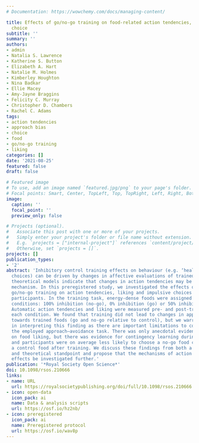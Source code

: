 ```yaml
---
# Documentation: https://wowchemy.com/docs/managing-content/

title: Effects of go/no-go training on food-related action tendencies, liking and
  choice
subtitle: ''
summary: ''
authors:
- admin
- Natalia S. Lawrence
- Katherine S. Button
- Elizabeth A. Hart
- Natalie M. Holmes
- Kimberley Houghton
- Nina Badkar
- Ellie Macey
- Amy-Jayne Braggins
- Felicity C. Murray
- Christopher D. Chambers
- Rachel C. Adams
tags:
- action tendencies
- approach bias
- choice
- food
- go/no-go training
- liking
categories: []
date: '2021-08-25'
featured: false
draft: false

# Featured image
# To use, add an image named `featured.jpg/png` to your page's folder.
# Focal points: Smart, Center, TopLeft, Top, TopRight, Left, Right, BottomLeft, Bottom, BottomRight.
image:
  caption: ''
  focal_point: ''
  preview_only: false

# Projects (optional).
#   Associate this post with one or more of your projects.
#   Simply enter your project's folder or file name without extension.
#   E.g. `projects = ["internal-project"]` references `content/project/deep-learning/index.md`.
#   Otherwise, set `projects = []`.
projects: []
publication_types:
- '2'
abstract: 'Inhibitory control training effects on behaviour (e.g. ‘healthier’ food
  choices) can be driven by changes in affective evaluations of trained stimuli, and
  theoretical models indicate that changes in action tendencies may be a complementary
  mechanism. In this preregistered study, we investigated the effects of food-specific
  go/no-go training on action tendencies, liking and impulsive choices in healthy
  participants. In the training task, energy-dense foods were assigned to one of three
  conditions: 100% inhibition (no-go), 0% inhibition (go) or 50% inhibition (control).
  Automatic action tendencies and liking were measured pre- and post-training for
  each condition. We found that training did not lead to changes in approach bias
  towards trained foods (go and no-go relative to control), but we warrant caution
  in interpreting this finding as there are important limitations to consider for
  the employed approach–avoidance task. There was only anecdotal evidence for an effect
  on food liking, but there was evidence for contingency learning during training,
  and participants were on average less likely to choose a no-go food compared to
  a control food after training. We discuss these findings from both a methodological
  and theoretical standpoint and propose that the mechanisms of action behind training
  effects be investigated further.'
publication: '*Royal Society Open Science*'
doi: 10.1098/rsos.210666
links:
- name: URL
  url: https://royalsocietypublishing.org/doi/full/10.1098/rsos.210666
- icon: open-data
  icon_pack: ai
  name: Data & analysis scripts
  url: https://osf.io/hz2nb/
- icon: preregistered
  icon_pack: ai  
  name: Preregistered protocol
  url: https://osf.io/wav8p 
---
```

